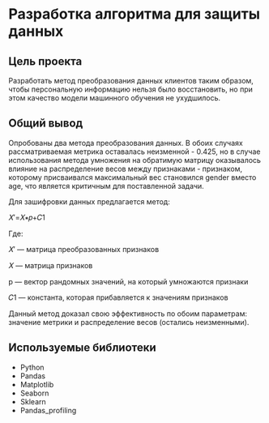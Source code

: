 # Разработка алгоритма для защиты данных

## Цель проекта
Разработать метод преобразования данных клиентов таким образом, чтобы персональную информацию нельзя было восстановить, но при этом качество модели машинного обучения не ухудшилось.

## Общий вывод
Опробованы два метода преобразования данных. В обоих случаях рассматриваемая метрика оставалась неизменной - 0.425, но в случае использования метода умножения на обратимую матрицу оказывалось влияние на распределение весов между признаками - признаком, которому присваивался максимальный вес становился gender вместо age, что является критичным для поставленной задачи.

Для зашифровки данных предлагается метод:

𝑋′=𝑋∗𝑝+𝐶1
 
Где:

𝑋′  — матрица преобразованных признаков

𝑋  — матрица признаков

р  — вектор рандомных значений, на который умножаются признаки

𝐶1  — константа, которая прибавляется к значениям признаков

Данный метод доказал свою эффективность по обоим параметрам: значение метрики и распределение весов (остались неизменными).

## Используемые библиотеки
- Python
- Pandas
- Matplotlib
- Seaborn
- Sklearn
- Pandas_profiling
